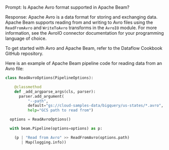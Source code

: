 Prompt:
Is Apache Avro format supported in Apache Beam?

Response:
Apache Avro is a data format for storing and exchanging data. Apache Beam supports reading from and writing to Avro files using the `ReadFromAvro` and `WriteToAvro` transforms in the `AvroIO` module. For more information, see the AvroIO connector documentation for your programming language of choice.

To get started with Avro and Apache Beam, refer to the Dataflow Cookbook GitHub repository.

Here is an example of Apache Beam pipeline code for reading data from an Avro file:

```python
class ReadAvroOptions(PipelineOptions):

    @classmethod
    def _add_argparse_args(cls, parser):
      parser.add_argument(
          "--path",
          default="gs://cloud-samples-data/bigquery/us-states/*.avro",
          help="GCS path to read from")

  options = ReadAvroOptions()

  with beam.Pipeline(options=options) as p:

    (p | "Read from Avro" >> ReadFromAvro(options.path)
       | Map(logging.info))
```

